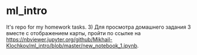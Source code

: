 # ml_intro
It's repo for my homework tasks.
3) Для просмотра домашнего задания 3 вместе с отображением карты, пройти по ссылке на https://nbviewer.jupyter.org/github/Mikhail-Klochkov/ml_intro/blob/master/new_notebook_1.ipynb.
